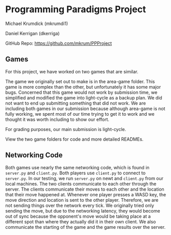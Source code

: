 # Programming Paradigms Project

Michael Krumdick (mkrumdi1)

Daniel Kerrigan (dkerriga)

GitHub Repo: https://github.com/mkrum/PPProject

## Games

For this project, we have worked on two games that are similar.

The game we originally set out to make is in the area-game folder. This game is more complex than the other, but unfortunately it has some major bugs. Concerned that this game would not work by submission time, we simplified and modified the game into light-cycle as a backup plan. We did not want to end up submitting something that did not work. We are including both games in our submission because although area-game is not fully working, we spent most of our time trying to get it to work and we thought it was worth including to show our effort.

For grading purposes, our main submission is light-cycle.

View the two game folders for code and more detailed READMEs.


## Networking Code

Both games use nearly the same networking code, which is found in `server.py` and `client.py`. Both players use `client.py` to connect to `server.py`. In our testing, we run `server.py` on newt and `client.py` from our local machines. The two clients communicate to each other through the server. The clients communicate their moves to each other and the location that their move happened at. Whenever one player presses a WASD key, the move direction and location is sent to the other player. Therefore, we are not sending things over the network every tick. We originally tried only sending the move, but due to the networking latency, they would become out of sync because the opponent's move would be taking place at a different spot than where they actually did it in their own client. We also communicate the starting of the game and the game results over the server.
